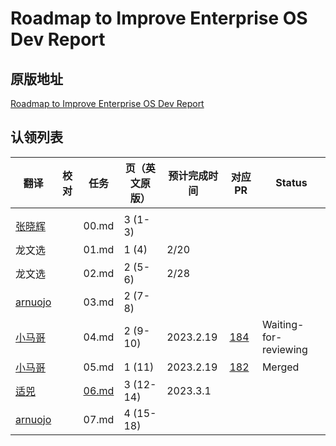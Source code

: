 # Roadmap to Improve Enterprise OS Dev Report

## 原版地址

[Roadmap to Improve Enterprise OS Dev Report](../attachments/Roadmap-to-Improve-Enterprise-OS-Dev-Report.pdf)

## 认领列表

| 翻译 | 校对  |  任务                                                               | 页（英文原版） | 预计完成时间 | 对应 PR | Status |
| ----| -- | ---------------------------------------------------------------- | ------- | ------ | ------ |------ |
|  |     |   |                                                              |         |        |  |  |
| [张晓辉](https://github.com/addozhang) |   |  00.md | 3 (1-3) |   |  |  |
|龙文选 |  |  01.md       | 1 (4) |2/20  | |  |
|龙文选 |  |  02.md       | 2 (5-6) | 2/28  | |  |
| [arnuojo](https://github.com/arnuojo) |  |  03.md       | 2 (7-8) | | | |
| [小马哥](https://github.com/majinghe) |  |  04.md     | 2 (9-10) | 2023.2.19  | [184](https://github.com/lfapac-open-source-evangelist/translation/pull/184) |Waiting-for-reviewing |
| [小马哥](https://github.com/majinghe) |  |  05.md     | 1 (11) | 2023.2.19  |[182](https://github.com/lfapac-open-source-evangelist/translation/pull/182) | Merged |
| [适兕](https://github.com//lijiangsheng1) |  |  [06.md](06.md)     | 3 (12-14) | 2023.3.1 | | |
| [arnuojo](https://github.com/arnuojo) |  |  07.md     | 4 (15-18) |  | | |
